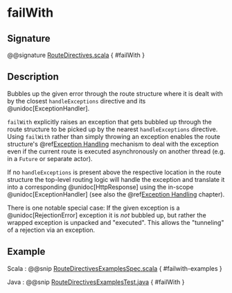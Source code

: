 # failWith

## Signature

@@signature [RouteDirectives.scala]($akka-http$/akka-http/src/main/scala/akka/http/scaladsl/server/directives/RouteDirectives.scala) { #failWith }

## Description

Bubbles up the given error through the route structure where it is dealt with by the closest `handleExceptions`
directive and its @unidoc[ExceptionHandler].

`failWith` explicitly raises an exception that gets bubbled up through the route structure to be picked up by the
nearest `handleExceptions` directive. Using `failWith` rather than simply throwing an exception enables the route
structure's @ref[Exception Handling](../../exception-handling.md) mechanism to deal with the exception even if the current route is executed
asynchronously on another thread (e.g. in a `Future` or separate actor).

If no `handleExceptions` is present above the respective location in the
route structure the top-level routing logic will handle the exception and translate it into a corresponding
@unidoc[HttpResponse] using the in-scope @unidoc[ExceptionHandler] (see also the @ref[Exception Handling](../../exception-handling.md) chapter).

There is one notable special case: If the given exception is a @unidoc[RejectionError] exception it is *not* bubbled up,
but rather the wrapped exception is unpacked and "executed". This allows the "tunneling" of a rejection via an
exception.

## Example

Scala
:  @@snip [RouteDirectivesExamplesSpec.scala]($test$/scala/docs/http/scaladsl/server/directives/RouteDirectivesExamplesSpec.scala) { #failwith-examples }

Java
:  @@snip [RouteDirectivesExamplesTest.java]($test$/java/docs/http/javadsl/server/directives/RouteDirectivesExamplesTest.java) { #failWith }
